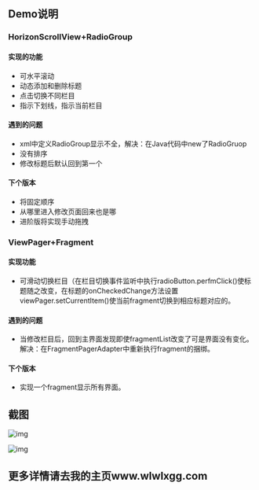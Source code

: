 ## Demo说明
### HorizonScrollView+RadioGroup
#### 实现的功能
* 可水平滚动
* 动态添加和删除标题
* 点击切换不同栏目
* 指示下划线，指示当前栏目

#### 遇到的问题
* xml中定义RadioGroup显示不全，解决：在Java代码中new了RadioGruop
* 没有排序
* 修改标题后默认回到第一个

#### 下个版本
* 将固定顺序
* 从哪里进入修改页面回来也是哪
* 进阶版将实现手动拖拽

### ViewPager+Fragment
#### 实现功能
* 可滑动切换栏目（在栏目切换事件监听中执行radioButton.perfmClick()使标题随之改变，在标题的onCheckedChange方法设置viewPager.setCurrentItem()使当前fragment切换到相应标题对应的。

#### 遇到的问题
* 当修改栏目后，回到主界面发现即使fragmentList改变了可是界面没有变化。解决：在FragmentPagerAdapter中重新执行fragment的捆绑。

#### 下个版本
* 实现一个fragment显示所有界面。

## 截图
![img](http://ohjmj8cyg.bkt.clouddn.com/2017010501.png)
<!--more-->
![img](http://ohjmj8cyg.bkt.clouddn.com/2017010502.png)

## 更多详情请去我的主页www.wlwlxgg.com
